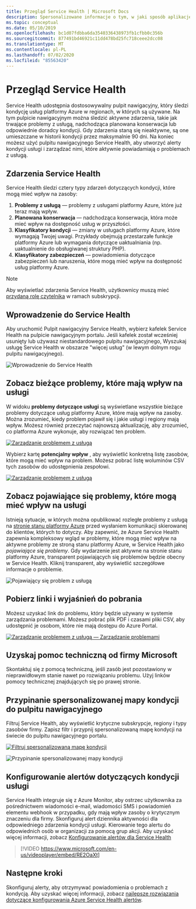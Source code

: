 ```yaml
---
title: Przegląd Service Health | Microsoft Docs
description: Spersonalizowane informacje o tym, w jaki sposób aplikacje platformy Azure wpływają na bieżące i przyszłe problemy z usługą i konserwację platformy Azure.
ms.topic: conceptual
ms.date: 05/10/2019
ms.openlocfilehash: bc1d07fdbba6da3540336438973fb1cfbb0c356b
ms.sourcegitcommit: 877491bd46921c11dd478bd25fc718ceee2dcc08
ms.translationtype: MT
ms.contentlocale: pl-PL
ms.lasthandoff: 07/02/2020
ms.locfileid: "85563420"
---
```

# <a name="service-health-overview"></a>Przegląd Service Health

Service Health udostępnia dostosowywalny pulpit nawigacyjny, który śledzi kondycję usług platformy Azure w regionach, w których są używane. Na tym pulpicie nawigacyjnym można śledzić aktywne zdarzenia, takie jak trwające problemy z usługą, nadchodząca planowana konserwacja lub odpowiednie doradcy kondycji. Gdy zdarzenia staną się nieaktywne, są one umieszczane w historii kondycji przez maksymalnie 90 dni. Na koniec możesz użyć pulpitu nawigacyjnego Service Health, aby utworzyć alerty kondycji usługi i zarządzać nimi, które aktywnie powiadamiają o problemach z usługą.

## <a name="service-health-events"></a>Zdarzenia Service Health

Service Health śledzi cztery typy zdarzeń dotyczących kondycji, które mogą mieć wpływ na zasoby:

1. **Problemy z usługą** — problemy z usługami platformy Azure, które już teraz mają wpływ. 
2. **Planowana konserwacja** — nadchodząca konserwacja, która może mieć wpływ na dostępność usług w przyszłości.  
3. **Klasyfikatory kondycji** — zmiany w usługach platformy Azure, które wymagają Twojej uwagi. Przykłady obejmują przestarzałe funkcje platformy Azure lub wymagania dotyczące uaktualniania (np. uaktualnienie do obsługiwanej struktury PHP).
4. **Klasyfikatory zabezpieczeń** — powiadomienia dotyczące zabezpieczeń lub naruszenia, które mogą mieć wpływ na dostępność usług platformy Azure.

> [!NOTE]
> Aby wyświetlać zdarzenia Service Health, użytkownicy muszą mieć [przydaną rolę czytelnika](../role-based-access-control/role-assignments-portal.md) w ramach subskrypcji.

## <a name="get-started-with-service-health"></a>Wprowadzenie do Service Health

Aby uruchomić Pulpit nawigacyjny Service Health, wybierz kafelek Service Health na pulpicie nawigacyjnym portalu. Jeśli kafelek został wcześniej usunięty lub używasz niestandardowego pulpitu nawigacyjnego, Wyszukaj usługę Service Health w obszarze "więcej usług" (w lewym dolnym rogu pulpitu nawigacyjnego).

![Wprowadzenie do Service Health](./media/service-health-overview/azure-service-health-overview-1.png)

## <a name="see-current-issues-which-impact-your-services"></a>Zobacz bieżące problemy, które mają wpływ na usługi

W widoku **problemy dotyczące usługi** są wyświetlane wszystkie bieżące problemy dotyczące usług platformy Azure, które mają wpływ na zasoby. Można zrozumieć, kiedy problem pojawił się i jakie usługi i regiony mają wpływ. Możesz również przeczytać najnowszą aktualizację, aby zrozumieć, co platforma Azure wykonuje, aby rozwiązać ten problem. 

[![Zarządzanie problemem z usługą](./media/service-health-overview/azure-service-health-overview-2.png)](./media/service-health-overview/azure-service-health-overview-2.png#lightbox)

Wybierz kartę **potencjalny wpływ** , aby wyświetlić konkretną listę zasobów, które mogą mieć wpływ na problem. Możesz pobrać listę woluminów CSV tych zasobów do udostępnienia zespołowi.

[![Zarządzanie problemem z usługą](./media/service-health-overview/azure-service-health-overview-4.png)](./media/service-health-overview/azure-service-health-overview-4.png#lightbox)

## <a name="see-emerging-issues-which-may-impact-your-services"></a>Zobacz pojawiające się problemy, które mogą mieć wpływ na usługi

Istnieją sytuacje, w których można opublikować rozległe problemy z usługą na [stronie stanu platformy Azure](https://status.azure.com) przed wysłaniem komunikacji skierowanej do klientów, których to dotyczy. Aby zapewnić, że Azure Service Health zapewnia kompleksowy wgląd w problemy, które mogą mieć wpływ na aktywne problemy ze stroną stanu platformy Azure, w Service Health jako *pojawiające się problemy*. Gdy wydarzenie jest aktywne na stronie stanu platformy Azure, transparent pojawiających się problemów będzie obecny w Service Health. Kliknij transparent, aby wyświetlić szczegółowe informacje o problemie.

![Pojawiający się problem z usługą](./media/service-health-overview/azure-service-health-emerging-issue.png)

## <a name="get-links-and-downloadable-explanations"></a>Pobierz linki i wyjaśnień do pobrania 

Możesz uzyskać link do problemu, który będzie używany w systemie zarządzania problemami. Możesz pobrać plik PDF i czasami pliki CSV, aby udostępnić je osobom, które nie mają dostępu do Azure Portal.   

[![Zarządzanie problemem z usługą — Zarządzanie problemami](./media/service-health-overview/azure-service-health-overview-3.png)](./media/service-health-overview/azure-service-health-overview-3.png#lightbox)

## <a name="get-support-from-microsoft"></a>Uzyskaj pomoc techniczną od firmy Microsoft

Skontaktuj się z pomocą techniczną, jeśli zasób jest pozostawiony w nieprawidłowym stanie nawet po rozwiązaniu problemu.  Użyj linków pomocy technicznej znajdujących się po prawej stronie.  

## <a name="pin-a-personalized-health-map-to-your-dashboard"></a>Przypinanie spersonalizowanej mapy kondycji do pulpitu nawigacyjnego

Filtruj Service Health, aby wyświetlić krytyczne subskrypcje, regiony i typy zasobów firmy. Zapisz filtr i przypnij spersonalizowaną mapę kondycji na świecie do pulpitu nawigacyjnego portalu. 

[![Filtruj spersonalizowaną mapę kondycji](./media/service-health-overview/azure-service-health-overview-6a.png)](./media/service-health-overview/azure-service-health-overview-6a.png#lightbox)

![Przypinanie spersonalizowanej mapy kondycji](./media/service-health-overview/azure-service-health-overview-6b.png)

## <a name="configure-service-health-alerts"></a>Konfigurowanie alertów dotyczących kondycji usługi

Service Health integruje się z Azure Monitor, aby ostrzec użytkownika za pośrednictwem wiadomości e-mail, wiadomości SMS i powiadomień elementu webhook w przypadku, gdy mają wpływ zasoby o krytycznym znaczeniu dla firmy. Skonfiguruj alert dziennika aktywności dla odpowiedniego zdarzenia kondycji usługi. Kierowanie tego alertu do odpowiednich osób w organizacji za pomocą grup akcji. Aby uzyskać więcej informacji, zobacz [Konfigurowanie alertów dla Service Health](../azure-monitor/platform/alerts-activity-log-service-notifications.md)

>[!VIDEO https://www.microsoft.com/en-us/videoplayer/embed/RE2OaXt]

## <a name="next-steps"></a>Następne kroki

Skonfiguruj alerty, aby otrzymywać powiadomienia o problemach z kondycją. Aby uzyskać więcej informacji, zobacz [najlepsze rozwiązania dotyczące konfigurowania Azure Service Health alertów](https://www.youtube.com/watch?v=k5d5ca8K6tc&list=PLLasX02E8BPBBSqygdRvlTnHfp1POwE8K&index=6&t=0s). 
